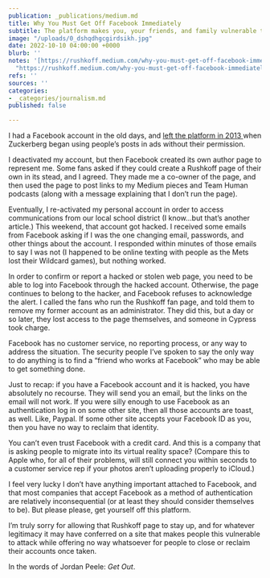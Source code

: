 ```yaml
---
publication: _publications/medium.md
title: Why You Must Get Off Facebook Immediately
subtitle: The platform makes you, your friends, and family vulnerable to robbery
image: "/uploads/0_dshqdhgcgirdsikh.jpg"
date: 2022-10-10 04:00:00 +0000
blurb: ''
notes: '[https://rushkoff.medium.com/why-you-must-get-off-facebook-immediately-5f56f160f50f](https://rushkoff.medium.com/why-you-must-get-off-facebook-immediately-5f56f160f50f
  "https://rushkoff.medium.com/why-you-must-get-off-facebook-immediately-5f56f160f50f")'
refs: ''
sources: ''
categories:
- _categories/journalism.md
published: false

---
```

I had a Facebook account in the old days, and [left the platform in 2013 ](https://www.cnn.com/2013/02/25/opinion/rushkoff-why-im-quitting-facebook)when Zuckerberg began using people’s posts in ads without their permission.

I deactivated my account, but then Facebook created its own author page to represent me. Some fans asked if they could create a Rushkoff page of their own in its stead, and I agreed. They made me a co-owner of the page, and then used the page to post links to my Medium pieces and Team Human podcasts (along with a message explaining that I don’t run the page).

Eventually, I re-activated my personal account in order to access communications from our local school district (I know…but that’s another article.) This weekend, that account got hacked. I received some emails from Facebook asking if I was the one changing email, passwords, and other things about the account. I responded within minutes of those emails to say I was not (I happened to be online texting with people as the Mets lost their Wildcard games), but nothing worked.

In order to confirm or report a hacked or stolen web page, you need to be able to log into Facebook through the hacked account. Otherwise, the page continues to belong to the hacker, and Facebook refuses to acknowledge the alert. I called the fans who run the Rushkoff fan page, and told them to remove my former account as an administrator. They did this, but a day or so later, they lost access to the page themselves, and someone in Cypress took charge.

Facebook has no customer service, no reporting process, or any way to address the situation. The security people I’ve spoken to say the only way to do anything is to find a “friend who works at Facebook” who may be able to get something done.

Just to recap: if you have a Facebook account and it is hacked, you have absolutely no recourse. They will send you an email, but the links on the email will not work. If you were silly enough to use Facebook as an authentication log in on some other site, then all those accounts are toast, as well. Like, Paypal. If some other site accepts your Facebook ID as you, then you have no way to reclaim that identity.

You can’t even trust Facebook with a credit card. And this is a company that is asking people to migrate into its virtual reality space? (Compare this to Apple who, for all of their problems, will still connect you within seconds to a customer service rep if your photos aren’t uploading properly to iCloud.)

I feel very lucky I don’t have anything important attached to Facebook, and that most companies that accept Facebook as a method of authentication are relatively inconsequential (or at least they should consider themselves to be). But please please, get yourself off this platform.

I’m truly sorry for allowing that Rushkoff page to stay up, and for whatever legitimacy it may have conferred on a site that makes people this vulnerable to attack while offering no way whatsoever for people to close or reclaim their accounts once taken.

In the words of Jordan Peele: _Get Out_.